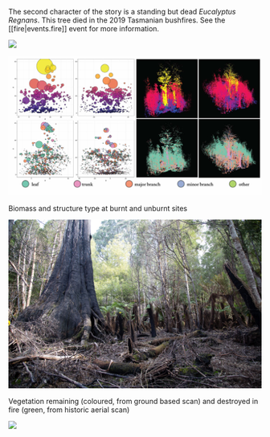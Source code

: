 

The second character of the story is a standing but dead _Eucalyptus Regnans_. This tree died in the 2019 Tasmanian bushfires. See the [[fire|events.fire]] event for more information.

![](assets/images/bennets/Bennets.jpg)

![](assets/images/2021-10-20-12-48-24.png)

Biomass and structure type at burnt and unburnt sites

![](assets/images/2021-10-20-16-05-00.png)

Vegetation remaining (coloured, from ground based scan) and destroyed in fire (green, from historic aerial scan)

![](assets/images/SIGGRAPH-Images/Last-Of-Their-Kind-007.png)
